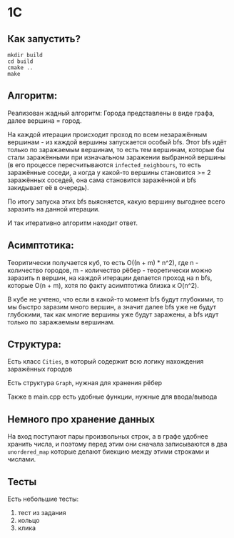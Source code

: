 # 1C

## Как запустить?
```
mkdir build
cd build
cmake ..
make
```

## Алгоритм:
Реализован жадный алгоритм:
Города представлены в виде графа, далее вершина = город.

На каждой итерации происходит проход по всем незаражённым вершинам - из каждой вершины запускается особый bfs. Этот bfs идёт только по заражаемым вершинам, то есть тем вершинам, которые бы стали заражёнными при изначальном заражении выбранной вершины (в его процессе пересчитываются `infected_neighbours`, то есть заражённые соседи, а когда у какой-то вершины становится >= 2 заражённых соседей, она сама становится заражённой и bfs закидывает её в очередь).

По итогу запуска этих bfs выясняется, какую вершину выгоднее всего заразить на данной итерации.

И так итеративно алгоритм находит ответ.

## Асимптотика:
Теоритически получается куб, то есть O((n + m) * n^2), где n - количество городов, m - количество рёбер - теоретически можно заразить n вершин, на каждой итерации делается проход на n bfs, которые O(n + m), хотя по факту асимптотика близка к O(n^2). 

В кубе не учтено, что если в какой-то момент bfs будут глубокими, то мы быстро заразим много вершин, а значит далее bfs уже не будут глубокими, так как многие вершины уже будут заражены, а bfs идут только по заражаемым вершинам.

## Структура:
Есть класс `Cities`, в который содержит всю логику нахождения заражённых городов

Есть структура `Graph`, нужная для хранения рёбер

Также в main.cpp есть удобные функции, нужные для ввода/вывода

## Немного про хранение данных
На вход поступают пары произвольных строк, а в графе удобнее хранить числа, и поэтому перед этим они сначала записываются в два `unordered_map` которые делают биекцию между этими строками и числами.

## Тесты
Есть небольшие тесты:
1) тест из задания
2) кольцо
3) клика